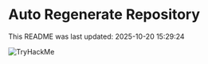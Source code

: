 # Auto Regenerate Repository

This README was last updated: 2025-10-20 15:29:24

 ![TryHackMe](https://tryhackme.com/badge/533634)